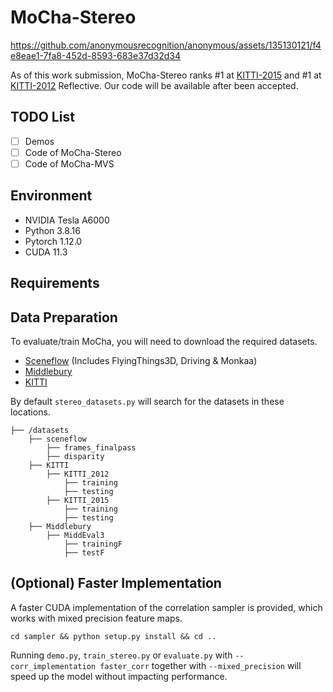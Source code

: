 # MoCha-Stereo

https://github.com/anonymousrecognition/anonymous/assets/135130121/f4e8eae1-7fa8-452d-8593-683e37d32d34

As of this work submission, MoCha-Stereo ranks #1 at [KITTI-2015](https://www.cvlibs.net/datasets/kitti/eval_scene_flow.php?benchmark=stereo) and #1 at [KITTI-2012](https://www.cvlibs.net/datasets/kitti/eval_stereo_flow.php?benchmark=stereo&table=refl&error=3&eval=all) Reflective. Our code will be available after been accepted.

## TODO List
- [ ] Demos
- [ ] Code of MoCha-Stereo
- [ ] Code of MoCha-MVS
      
## Environment
* NVIDIA Tesla A6000
* Python 3.8.16
* Pytorch 1.12.0
* CUDA 11.3

## Requirements

## Data Preparation
To evaluate/train MoCha, you will need to download the required datasets. 
* [Sceneflow](https://lmb.informatik.uni-freiburg.de/resources/datasets/SceneFlowDatasets.en.html#:~:text=on%20Academic%20Torrents-,FlyingThings3D,-Driving) (Includes FlyingThings3D, Driving & Monkaa)
* [Middlebury](https://vision.middlebury.edu/stereo/data/)
* [KITTI](http://www.cvlibs.net/datasets/kitti/eval_scene_flow.php?benchmark=stereo)

By default `stereo_datasets.py` will search for the datasets in these locations. 

```
├── /datasets
    ├── sceneflow
        ├── frames_finalpass
        ├── disparity
    ├── KITTI
        ├── KITTI_2012
            ├── training
            ├── testing
        ├── KITTI_2015
            ├── training
            ├── testing
    ├── Middlebury
        ├── MiddEval3
            ├── trainingF
            ├── testF
```

## (Optional) Faster Implementation

A faster CUDA implementation of the correlation sampler is provided, which works with mixed precision feature maps.
```Shell
cd sampler && python setup.py install && cd ..
```
Running `demo.py`, `train_stereo.py` or `evaluate.py` with `--corr_implementation faster_corr` together with `--mixed_precision` will speed up the model without impacting performance.


